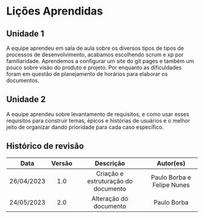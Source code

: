 # Lições Aprendidas

## Unidade 1
A equipe aprendeu em sala de aula sobre os diversos tipos de tipos de processos de desenvolvimento, acabamos escolhendo scrum e xp por familiaridade. Aprendemos a configurar um site do git pages e também um pouco sobre visão do produto e projeto. Por enquanto as dificuldades foram em questão de planejamento de horários para elaborar os documentos.

## Unidade 2
A equipe aprendeu sobre levantamento de requisitos, e como usar esses requisitos para construir temas, épicos e histórias de usuários e o melhor jeito de organizar dando prioridade para cada caso específico.

## Histórico de revisão

|    Data    | Versão |                Descrição            | Autor(es) |
| :--------: | :----: | :---------------------------------: | :---------: |
| 26/04/2023 |  1.0   | Criação e estruturação do documento | Paulo Borba e Felipe Nunes |
| 24/05/2023 |  2.0   | Alteração do documento | Paulo Borba|